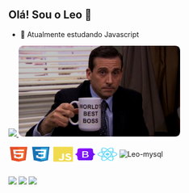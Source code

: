 ## Olá! Sou o Leo 👋

- 🌱 Atualmente estudando Javascript

<div>
   <a href="https://github.com/leoalveslcm">
   <img height="180em" src="https://github-readme-stats.vercel.app/api?username=leoalveslcm&show_icons=true&theme=dark&include_all_commits=true&count_private=true"/>
   <img height="180em" src="https://github.com/leoalveslcm/leoalveslcm/blob/main/michael2.png"/>
</div>

<div style="display: inline-block"><br>
   <img align="center" alt="Leo-HTML" height="30" width="40" src="https://raw.githubusercontent.com/devicons/devicon/master/icons/html5/html5-original.svg">
   <img align="center" alt="Leo-CSS" height="30" width="40" src="https://raw.githubusercontent.com/devicons/devicon/master/icons/css3/css3-original.svg">
   <img align="center" alt="Leo-Js" height="30" width="40" src="https://raw.githubusercontent.com/devicons/devicon/master/icons/javascript/javascript-plain.svg">
   <img align="center" alt="Leo-Bootstrap" height="30" width="40" src="https://raw.githubusercontent.com/devicons/devicon/master/icons/bootstrap/bootstrap-original.svg">
   <img align="center" alt="Leo-Rn" height="30" width="40" src="https://raw.githubusercontent.com/devicons/devicon/master/icons/react/react-original.svg">
   <img align="center" alt="Leo-mysql" height="30" width="40" src="https://cdn.jsdelivr.net/gh/devicons/devicon/icons/mysql/mysql-original.svg" />
</div>
  
##
  
<a href="https://instagram.com/leo.alves97" target="_blank"><img src="https://img.shields.io/badge/-Instagram-%23E4405F?style=for-the-badge&logo=instagram&logoColor=white" target="_blank"></a>
<a href = "mailto:leoalveslcm@gmail.com"><img src="https://img.shields.io/badge/-Gmail-%23333?style=for-the-badge&logo=gmail&logoColor=white" target="_blank"></a>
<a href="https://www.linkedin.com/in/leoalveslcm" target="_blank"><img src="https://img.shields.io/badge/-LinkedIn-%230077B5?style=for-the-badge&logo=linkedin&logoColor=white" target="_blank"></a>

